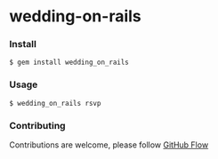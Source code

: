 # wedding-on-rails

### Install

```
$ gem install wedding_on_rails
```

### Usage

```
$ wedding_on_rails rsvp
```

### Contributing

Contributions are welcome, please follow [GitHub Flow](https://guides.github.com/introduction/flow/index.html)
